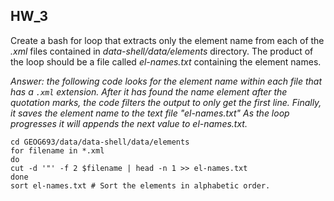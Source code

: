 ## HW_3

Create a bash for loop that extracts only the element name from each of the _.xml_ files contained in _data-shell/data/elements_ directory.  The product of the loop should be a file called _el-names.txt_  containing the element names.

*Answer: the following code looks for the element name within each file that has a `.xml` extension. After it has found the name element after the quotation marks, the code filters the output to only get the first line. Finally, it saves the element name to the text file "el-names.txt" As the loop progresses it will appends the next value to el-names.txt.* 

```
cd GEOG693/data/data-shell/data/elements
for filename in *.xml
do
cut -d '"' -f 2 $filename | head -n 1 >> el-names.txt
done
sort el-names.txt # Sort the elements in alphabetic order. 
```
